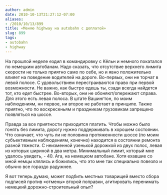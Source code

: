 ```yaml
---
author: admin
date: 2010-10-13T21:27:12-07:00
aliases:
- /2010/10/13/899
title: «Меняю highway на autobahn с доплатой»
slug: 899
tags:
- autobahn
- highway
---
```


На прошлой неделе ездил в командировку с Кёльн и немного покатался по немецким автобанам. Надо сказать, что отсутствие верхнего лимита скорости не только приятно само по себе, но и явно положительно влияет на поведение водителей на дороге. Во-первых, они не торчат в левой полосе. С удовольствием перестраиваются право при первой возможности. Не важно, как быстро едешь ты, сзади всегда найдется тот, кто едет быстрее. Во-вторых, они не обоняют/опережают справа. Для этого есть левая полоса. В штате Вашингтон, по моим наблюдениям, ни первое, ни второе не работает в принципе. Также приятно, что по воскресеньям и праздникам грузовикам запрещено появляться на шоссе.

Правда за все приятности приходится платить. Чтобы можно было гонять без лимита, дорогу нужно поддерживать в хорошем состоянии. Что означает, что чуть ли не половина протяженности шоссе (по моим субъективным наблюдениям, конечно) находится в состоянии ремонта разной тяжести. С неизменной узенькой дорожкой из двух полос, левая из которых шириной в два метра. Минимальный лимит, который мне удалось увидеть, - 40. Ага, на немецком автобане. Хотя ехавшие со мной немцы клялись и божились, что это мне так специально повезло и обычно все гораздо радужнее.

Я вот теперь думаю, может подбить местных товарищей вместо сбора подписей против «отмены» второй поправки, агитировать перенимать немецкий дорожно-строительный опыт?
